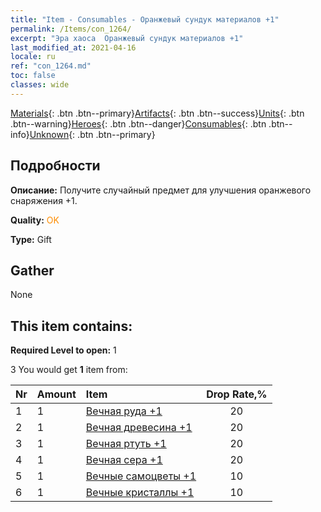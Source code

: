 ```yaml
---
title: "Item - Consumables - Оранжевый сундук материалов +1"
permalink: /Items/con_1264/
excerpt: "Эра хаоса  Оранжевый сундук материалов +1"
last_modified_at: 2021-04-16
locale: ru
ref: "con_1264.md"
toc: false
classes: wide
---
```

 [Materials](/ru/Items/){: .btn .btn--primary}[Artifacts](/ru/Items/Artifacts/){: .btn .btn--success}[Units](/ru/Items/Units/){: .btn .btn--warning}[Heroes](/ru/Items/Heroes/){: .btn .btn--danger}[Consumables](/ru/Items/Consumables/){: .btn .btn--info}[Unknown](/ru/Items/Unknown/){: .btn .btn--primary}

## Подробности
 **Описание:** Получите случайный предмет для улучшения оранжевого снаряжения +1.

 **Quality:** <span style="color: #FF8C00">OK</span>

 **Type:** Gift

## Gather

  None

## This item contains:

 **Required Level to open:** 1

 3 You would get **1** item  from:

  | Nr | Amount |     Item    | Drop Rate,% |
  |:---|:-------|:------------|:---------:|
  | 1 | 1 | [Вечная руда +1](/ru/Items/mat_68/) | 20 | 
  | 2 | 1 | [Вечная древесина +1](/ru/Items/mat_69/) | 20 | 
  | 3 | 1 | [Вечная ртуть +1](/ru/Items/mat_70/) | 20 | 
  | 4 | 1 | [Вечная сера +1](/ru/Items/mat_71/) | 20 | 
  | 5 | 1 | [Вечные самоцветы +1](/ru/Items/mat_72/) | 10 | 
  | 6 | 1 | [Вечные кристаллы +1](/ru/Items/mat_73/) | 10 | 
